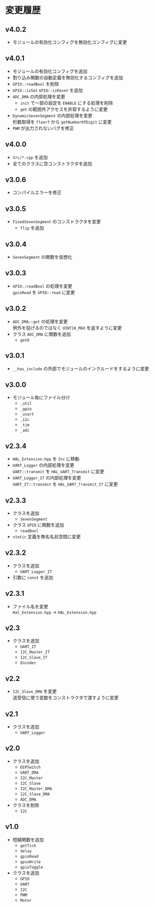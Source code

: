 # 変更履歴

## v4.0.2
- モジュールの有効化コンフィグを無効化コンフィグに変更

## v4.0.1
- モジュールの有効化コンフィグを追加
- 割り込み関数の自動定義を無効化するコンフィグを追加
- `GPIO::readBool` を削除
- `GPIO::isSet` `GPIO::isReset` を追加
- `ADC_DMA` の内部処理を変更  
  - `init` で一部の設定を `ENABLE` にする処理を削除
  - `get` の範囲外アクセスを許容するように変更
- `DynamicSevenSegment` の内部処理を変更  
桁数取得を `floorf` から `getNumberOfDigit` に変更
- `PWM` が出力されないバグを修正

## v4.0.0
- `Src/*.cpp` を追加
- 全てのクラスに空コンストラクタを追加

## v3.0.6
- コンパイルエラーを修正

## v3.0.5
- `FixedSevenSegment` のコンストラクタを変更
  - `flip` を追加

## v3.0.4
- `SevenSegment` の関数を仮想化

## v3.0.3
- `GPIO::readBool` の処理を変更  
`gpioRead` を `GPIO::read` に変更

## v3.0.2
- `ADC_DMA::get` の処理を変更  
例外を投げるのではなく `UINT16_MAX` を返すように変更
- クラス `ADC_DMA` に関数を追加
  - `get8`

## v3.0.1
- `__has_include` の外部でモジュールのインクルードをするように変更

## v3.0.0
- モジュール毎にファイル分け
  - `_util`
  - `_gpio`
  - `_usart`
  - `_i2c`
  - `_tim`
  - `_adc`

## v2.3.4
- `HAL_Extension.hpp` を `Inc` に移動
- `UART_Logger` の内部処理を変更  
`UART::transmit` を `HAL_UART_Transmit` に変更
- `UART_Logger_IT` の内部処理を変更  
`UART_IT::transmit` を `HAL_UART_Transmit_IT` に変更

## v2.3.3
- クラスを追加
  - `SevenSegment`
- クラス `GPIO` に関数を追加
  - `readBool`
- `static` 定義を無名名前空間に変更

## v2.3.2
- クラスを追加
  - `UART_Logger_IT`
- 引数に `const` を追加

## v2.3.1
- ファイル名を変更  
`Hal_Extension.hpp` → `HAL_Extension.hpp`

## v2.3
- クラスを追加
  - `UART_IT`
  - `I2C_Master_IT`
  - `I2C_Slave_IT`
  - `Encoder`

## v2.2
- `I2C_Slave_DMA` を変更  
送受信に使う変数をコンストラクタで渡すように変更

## v2.1
- クラスを追加
  - `UART_Logger`

## v2.0
- クラスを追加
  - `DIPSwitch`
  - `UART_DMA`
  - `I2C_Master`
  - `I2C_Slave`
  - `I2C_Master_DMA`
  - `I2C_Slave_DMA`
  - `ADC_DMA`
- クラスを削除
  - `I2C`

## v1.0
- 短縮関数を追加
  - `getTick`
  - `delay`
  - `gpioRead`
  - `gpioWrite`
  - `gpioToggle`
- クラスを追加
  - `GPIO`
  - `UART`
  - `I2C`
  - `PWM`
  - `Motor`
